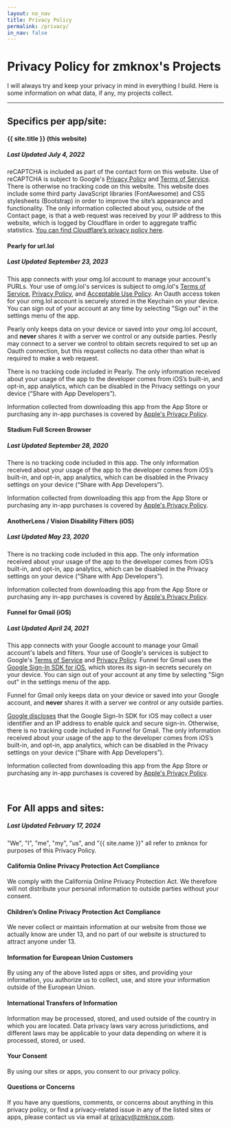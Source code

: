 ```yaml
---
layout: no_nav
title: Privacy Policy
permalink: /privacy/
in_nav: false
---
```


# Privacy Policy for zmknox's Projects

I will always try and keep your privacy in mind in everything I build. Here is some information
on what data, if any, my projects collect.

---------------------------

## Specifics per app/site:



#### {{ site.title }} (this website)
##### _Last Updated July 4, 2022_

reCAPTCHA is included as part of the contact form on this website. Use of reCAPTCHA is subject to Google's [Privacy Policy](https://policies.google.com/privacy) and [Terms of Service](https://policies.google.com/terms). There is otherwise no tracking code on this website. This website does include some third party JavaScript libraries (FontAwesome) and CSS stylesheets (Bootstrap) in order to improve the site’s appearance and functionality. The only information collected about you, outside of the Contact page, is that a web request was received by your IP address to this website, which is logged by Cloudflare in order to aggregate traffic statistics. [You can find Cloudflare’s privacy policy here](https://www.cloudflare.com/privacypolicy/).

#### Pearly for url.lol
##### _Last Updated September 23, 2023_

This app connects with your omg.lol account to manage your account's PURLs. Your use of omg.lol's services is subject to omg.lol's [Terms of Service](https://home.omg.lol/info/legal#terms-of-service), [Privacy Policy](https://home.omg.lol/info/legal#privacy-policy), and [Acceptable Use Policy](https://home.omg.lol/info/legal#acceptable-use-policy). An Oauth access token for your omg.lol account is securely stored in the Keychain on your device. You can sign out of your account at any time by selecting "Sign out" in the settings menu of the app.

Pearly only keeps data on your device or saved into your omg.lol account, and **never** shares it with a server we control or any outside parties. Pesrly may connect to a server we control to obtain secrets required to set up an Oauth connection, but this request collects no data other than what is required to make a web request.

There is no tracking code included in Pearly. The only information received about your usage of the app to the developer comes from iOS’s built-in, and opt-in, app analytics, which can be disabled in the Privacy settings on your device (“Share with App Developers”).

Information collected from downloading this app from the App Store or purchasing any in-app purchases is covered by [Apple's Privacy Policy](https://www.apple.com/legal/privacy/en-ww/).


#### Stadium Full Screen Browser
##### _Last Updated September 28, 2020_

There is no tracking code included in this app. The only information received about your usage of the app to
the developer comes from iOS’s built-in, and opt-in, app analytics, which can be disabled in the Privacy
settings on your device (“Share with App Developers”).

Information collected from downloading this app from the App Store or purchasing any in-app purchases is covered by [Apple's Privacy Policy](https://www.apple.com/legal/privacy/en-ww/).

#### AnotherLens / Vision Disability Filters (iOS)
##### _Last Updated May 23, 2020_

There is no tracking code included in this app. The only information received about your usage of the app to
the developer comes from iOS’s built-in, and opt-in, app analytics, which can be disabled in the Privacy
settings on your device (“Share with App Developers”).

Information collected from downloading this app from the App Store or purchasing any in-app purchases is covered by [Apple's Privacy Policy](https://www.apple.com/legal/privacy/en-ww/).

#### Funnel for Gmail (iOS)
##### _Last Updated April 24, 2021_

This app connects with your Google account to manage your Gmail account's labels and filters. Your use of Google's services is subject to Google's [Terms of Service](https://policies.google.com/terms?hl=en) and [Privacy Policy](https://policies.google.com/privacy?hl=en). Funnel for Gmail uses the [Google Sign-In SDK for iOS](https://developers.google.com/identity/sign-in/ios), which stores its sign-in secrets securely on your device. You can sign out of your account at any time by selecting "Sign out" in the settings menu of the app.

Funnel for Gmail only keeps data on your device or saved into your Google account, and **never** shares it with a server we control or any outside parties.

[Google discloses](https://developers.google.com/identity/sign-in/ios/app-privacy) that the Google Sign-In SDK for iOS may collect a user identifier and an IP address to enable quick and secure sign-in. Otherwise, there is no tracking code included in Funnel for Gmail. The only information received about your usage of the app to the developer comes from iOS’s built-in, and opt-in, app analytics, which can be disabled in the Privacy settings on your device (“Share with App Developers”).

Information collected from downloading this app from the App Store or purchasing any in-app purchases is covered by [Apple's Privacy Policy](https://www.apple.com/legal/privacy/en-ww/).

<br />

## For All apps and sites:
##### _Last Updated February 17, 2024_

"We", "I", "me", "my", "us", and "{{ site.name }}" all refer to zmknox for purposes of this Privacy Policy.

#### California Online Privacy Protection Act Compliance
We comply with the California Online Privacy Protection Act. We therefore will not distribute your personal information to outside parties without your consent.

#### Children’s Online Privacy Protection Act Compliance
We never collect or maintain information at our website from those we actually know are under 13, and no part of our website is structured to attract anyone under 13.

#### Information for European Union Customers
By using any of the above listed apps or sites, and providing your information, you authorize us to collect, use, and store your information outside of the European Union.

#### International Transfers of Information
Information may be processed, stored, and used outside of the country in which you are located. Data privacy laws vary across jurisdictions, and different laws may be applicable to your data depending on where it is processed, stored, or used.

#### Your Consent
By using our sites or apps, you consent to our privacy policy.

#### Questions or Concerns
If you have any questions, comments, or concerns about anything in this privacy policy, or find a privacy-related issue in any of the listed sites or apps, please contact us via email at privacy@zmknox.com.
